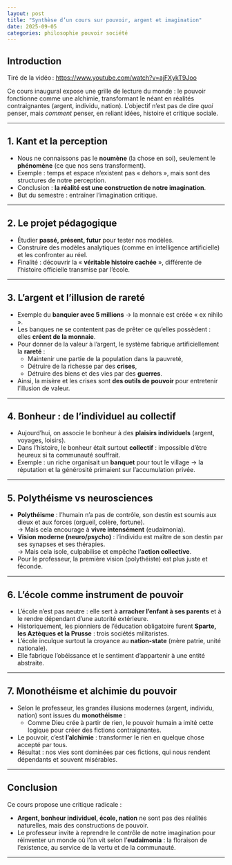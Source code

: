 ```yaml
---
layout: post
title: "Synthèse d’un cours sur pouvoir, argent et imagination"
date: 2025-09-05
categories: philosophie pouvoir société
---
```


## Introduction

Tiré de la vidéo : https://www.youtube.com/watch?v=ajFXykT9Joo

Ce cours inaugural expose une grille de lecture du monde : le pouvoir fonctionne comme une alchimie, transformant le néant en réalités contraignantes (argent, individu, nation). L’objectif n’est pas de dire *quoi* penser, mais *comment* penser, en reliant idées, histoire et critique sociale.

---

## 1. Kant et la perception
- Nous ne connaissons pas le **noumène** (la chose en soi), seulement le **phénomène** (ce que nos sens transforment).
- Exemple : temps et espace n’existent pas « dehors », mais sont des structures de notre perception.
- Conclusion : **la réalité est une construction de notre imagination**.
- But du semestre : entraîner l’imagination critique.

---

## 2. Le projet pédagogique
- Étudier **passé, présent, futur** pour tester nos modèles.
- Construire des modèles analytiques (comme en intelligence artificielle) et les confronter au réel.
- Finalité : découvrir la « **véritable histoire cachée** », différente de l’histoire officielle transmise par l’école.

---

## 3. L’argent et l’illusion de rareté
- Exemple du **banquier avec 5 millions** → la monnaie est créée « ex nihilo ».
- Les banques ne se contentent pas de prêter ce qu’elles possèdent : elles **créent de la monnaie**.
- Pour donner de la valeur à l’argent, le système fabrique artificiellement la **rareté** :
  - Maintenir une partie de la population dans la pauvreté,
  - Détruire de la richesse par des **crises**,
  - Détruire des biens et des vies par des **guerres**.
- Ainsi, la misère et les crises sont **des outils de pouvoir** pour entretenir l’illusion de valeur.

---

## 4. Bonheur : de l’individuel au collectif
- Aujourd’hui, on associe le bonheur à des **plaisirs individuels** (argent, voyages, loisirs).
- Dans l’histoire, le bonheur était surtout **collectif** : impossible d’être heureux si ta communauté souffrait.
- Exemple : un riche organisait un **banquet** pour tout le village → la réputation et la générosité primaient sur l’accumulation privée.

---

## 5. Polythéisme vs neurosciences
- **Polythéisme** : l’humain n’a pas de contrôle, son destin est soumis aux dieux et aux forces (orgueil, colère, fortune).  
  → Mais cela encourage à **vivre intensément** (eudaimonia).
- **Vision moderne (neuro/psycho)** : l’individu est maître de son destin par ses synapses et ses thérapies.  
  → Mais cela isole, culpabilise et empêche l’**action collective**.
- Pour le professeur, la première vision (polythéiste) est plus juste et féconde.

---

## 6. L’école comme instrument de pouvoir
- L’école n’est pas neutre : elle sert à **arracher l’enfant à ses parents** et à le rendre dépendant d’une autorité extérieure.
- Historiquement, les pionniers de l’éducation obligatoire furent **Sparte, les Aztèques et la Prusse** : trois sociétés militaristes.
- L’école inculque surtout la croyance au **nation-state** (mère patrie, unité nationale).
- Elle fabrique l’obéissance et le sentiment d’appartenir à une entité abstraite.

---

## 7. Monothéisme et alchimie du pouvoir
- Selon le professeur, les grandes illusions modernes (argent, individu, nation) sont issues du **monothéisme** :
  - Comme Dieu crée à partir de rien, le pouvoir humain a imité cette logique pour créer des fictions contraignantes.
- Le pouvoir, c’est **l’alchimie** : transformer le rien en quelque chose accepté par tous.
- Résultat : nos vies sont dominées par ces fictions, qui nous rendent dépendants et souvent misérables.

---

## Conclusion
Ce cours propose une critique radicale :  
- **Argent, bonheur individuel, école, nation** ne sont pas des réalités naturelles, mais des constructions de pouvoir.  
- Le professeur invite à reprendre le contrôle de notre imagination pour réinventer un monde où l’on vit selon l’**eudaimonia** : la floraison de l’existence, au service de la vertu et de la communauté.

---
